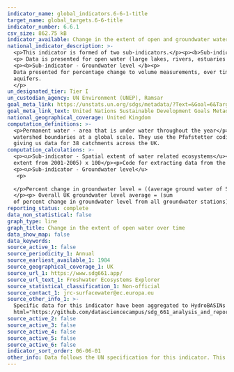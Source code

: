 ```yaml
---
indicator_name: global_indicators.6-6-1-title
target_name: global_targets.6-6-title
indicator_number: 6.6.1
csv_size: 862.75 kB
indicator_available: Change in the extent of open and groundwater water over time
national_indicator_description: >-
  <p>This indicator is formed of two sub-indicators.</p><p><b>Sub-indicator - Spatial extent of water related ecosystems</b>
  <p> Data is presented for open water (large lakes, rivers, estuaries and artificial waterbodies). Water body type is not yet included as a disaggregation.
  <p><b>Sub-indicator - Groundwater level </b><p>
  Data presented for percentage change to volume measurements, over time, of major groundwater
  aquifers.
  </p>
un_designated_tier: Tier I
un_custodian_agency: UN Environment (UNEP), Ramsar
goal_meta_link: https://unstats.un.org/sdgs/metadata/?Text=&Goal=6&Target=6.6
goal_meta_link_text: United Nations Sustainable Development Goals Metadata (PDF 4.0 MB)
national_geographical_coverage: United Kingdom
computation_definitions: >-
  <p>Permanent water - area that is under water throughout the year</p><p>Seasonal water - area that is under water for less than 12 months a year</p><p>Ephemeral water - area that is episodically under water in different years</p><p>HydroBASINS - a series of polygon layers that depict
  watershed boundaries at a global scale. They use the Pfafstetter coding system, which allows for analysis of catchment topology. Catchments  can be broken down  into smaller sub-basins; with each subdivision, the Pfafstetter level increases. Here, a Pfafstetter level of 6 was used,
  giving us data for 38 catchments across the UK.
computation_calculations: >-
  <p><u>Sub-indicator - Spatial extent of water related ecosystems</u><p>Proportion of area = (spatial extent / land area) x 100</p><p>Percent change in spatial extent from baseline = ((average spatial extent of 5 year period - average spatial extent from 2001-2005) / average spatial
  extent from 2001-2005) x 100</p><p>Code for extracting data from the Global Surface Water Explorer and aggreating water to UK boundaries and HydroBasins can be found in the <a href="https://github.com/datasciencecampus/sdg_661_analysis_and_reporting">Data Science Campus GitHub</a>
  <p><u>Sub-indicator - Groundwater level</u>
   <p>
     
  </p>Percent change in groundwater level = ((average ground water of 5 year period - average groundwater level from 1990-1994) / average spatial extent from 1990-1994) x 100 
  </p><p> Overall UK groundwater level average = (sum
  of percent change in groundwater level from all groundwater stations)/ total number of ground water stations * 100</p>
reporting_status: complete
data_non_statistical: false
graph_type: line
graph_title: Change in the extent of open water over time
data_show_map: false
data_keywords:
source_active_1: false
source_periodicity_1: Annual
source_earliest_available_1: 1984
source_geographical_coverage_1: UK
source_url_1: https://www.sdg661.app/
source_url_text_1: Freshwater Ecosystems Explorer
source_statistical_classification_1: Non-official
source_contact_1: jrc-surfacewater@ec.europa.eu
source_other_info_1: >-
  Specific data for this indicator have been aggregated to HydroBASINs Pfaffstetter level 6 using official UK boundaries. The data shown for this indicator and the code used to produce them can be found on the ONS <a
  html="https://github.com/datasciencecampus/sdg_661_analysis_and_reporting"> Data Science Campus Github</a>.
source_active_2: false
source_active_3: false
source_active_4: false
source_active_5: false
source_active_6: false
indicator_sort_order: 06-06-01
other_info: Data follows the UN specification for this indicator. This indicator has been identified in collaboration with topic experts.
---
```

